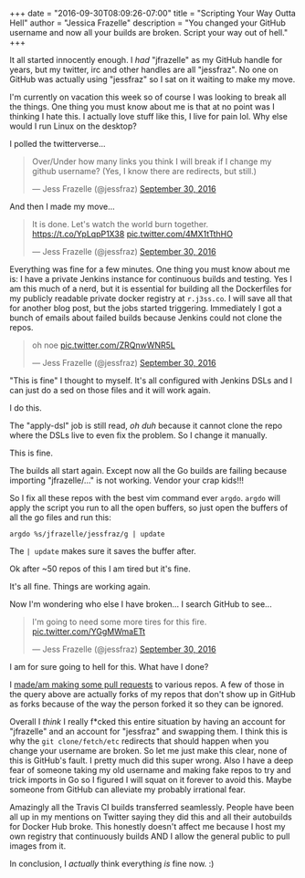 +++
date = "2016-09-30T08:09:26-07:00"
title = "Scripting Your Way Outta Hell"
author = "Jessica Frazelle"
description = "You changed your GitHub username and now all your builds are
broken. Script your way out of hell."
+++

It all started innocently enough. I _had_ "jfrazelle" as my GitHub handle for
years, but my twitter, irc and other handles are all "jessfraz". No one on
GitHub was actually using "jessfraz" so I sat on it waiting to make my move.

I'm currently on vacation this week so of course I was looking to break all the
things. One thing you must know about me is that at no point was I thinking
I hate this. I actually love stuff like this, I live for pain lol. Why else
would I run Linux on the desktop?

I polled the twitterverse...

<blockquote class="twitter-tweet" data-lang="en"><p lang="en" dir="ltr">Over/Under how many links you think I will break if I change my github username? (Yes, I know there are redirects, but still.)</p>&mdash; Jess Frazelle (@jessfraz) <a href="https://twitter.com/jessfraz/status/781697124748722177">September 30, 2016</a></blockquote>
<script async src="//platform.twitter.com/widgets.js" charset="utf-8"></script>

And then I made my move...

<blockquote class="twitter-tweet" data-lang="en"><p lang="en" dir="ltr">It is done. Let&#39;s watch the world burn together. <a href="https://t.co/YpLqpP1X38">https://t.co/YpLqpP1X38</a> <a href="https://t.co/4MX1tTthHO">pic.twitter.com/4MX1tTthHO</a></p>&mdash; Jess Frazelle (@jessfraz) <a href="https://twitter.com/jessfraz/status/781705751626670081">September 30, 2016</a></blockquote>
<script async src="//platform.twitter.com/widgets.js" charset="utf-8"></script>

Everything was fine for a few minutes. One thing you must know about me is:
I have a private Jenkins instance for continuous builds and testing. Yes I am
this much of a nerd, but it is essential for building all the Dockerfiles for
my publicly readable private docker registry at `r.j3ss.co`. I will save all
that for another blog post, but the jobs started triggering. Immediately
I got a bunch of emails about failed builds because Jenkins could not clone the
repos.

<blockquote class="twitter-tweet" data-lang="en"><p lang="en" dir="ltr">oh noe <a href="https://t.co/ZRQnwWNR5L">pic.twitter.com/ZRQnwWNR5L</a></p>&mdash; Jess Frazelle (@jessfraz) <a href="https://twitter.com/jessfraz/status/781745173168619520">September 30, 2016</a></blockquote>
<script async src="//platform.twitter.com/widgets.js" charset="utf-8"></script>

"This is fine" I thought to myself. It's all configured with Jenkins DSLs and
I can just do a sed on those files and it will work again.

I do this.

The "apply-dsl" job is still read, *oh duh* because it cannot clone the repo
where the DSLs live to even fix the problem. So I change it manually.

This is fine.

The builds all start again. Except now all the Go builds are failing because
importing "jfrazelle/..." is not working. Vendor your crap kids!!!

So I fix all these repos with the best vim command ever `argdo`. `argdo` will
apply the script you run to all the open buffers, so just open the buffers of
all the go files and run this:

```
argdo %s/jfrazelle/jessfraz/g | update
```

The `| update` makes sure it saves the buffer after.

Ok after ~50 repos of this I am tired but it's fine.

It's all fine. Things are working again.

Now I'm wondering who else I have broken... I search GitHub to see...

<blockquote class="twitter-tweet" data-lang="en"><p lang="en" dir="ltr">I&#39;m going to need some more tires for this fire. <a href="https://t.co/YGgMWmaETt">pic.twitter.com/YGgMWmaETt</a></p>&mdash; Jess Frazelle (@jessfraz) <a href="https://twitter.com/jessfraz/status/781941461164052480">September 30, 2016</a></blockquote>
<script async src="//platform.twitter.com/widgets.js" charset="utf-8"></script>

I am for sure going to hell for this. What have I done?

I [made/am making some pull requests](https://github.com/search?utf8=%E2%9C%93&q=%22jfrazelle+-%3E+jessfraz%22+author%3Ajessfraz&type=Issues&ref=searchresults)
to various repos. A few of those in the query above
are actually forks of my repos that don't show up in GitHub as forks because
of the way the person forked it so they can be ignored.

Overall I _think_ I really f*cked this entire situation by having an account for
"jfrazelle" and an account for "jessfraz" and swapping them.  I think this is
why the `git clone/fetch/etc` redirects that should happen when you change your
username are broken. So let me just make this clear, none of this is GitHub's
fault. I pretty much did this super wrong. Also I have a deep fear of someone
taking my old username and making fake repos to try and trick imports in Go so
I figured I will squat on it forever to avoid this. Maybe someone from GitHub
can alleviate my probably irrational fear.

Amazingly all the Travis CI builds transferred seamlessly. People have been all
up in my mentions on Twitter saying they did this and all their autobuilds for
Docker Hub broke. This honestly doesn't affect me because I host my own
registry that continuously builds AND I allow the general public to pull images
from it.

In conclusion, I _actually_ think everything _is_ fine now. :)


